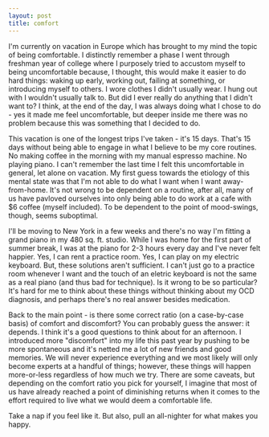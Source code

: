 ```yaml
---
layout: post
title: comfort
---
```


I'm currently on vacation in Europe which has brought to my mind the topic of being comfortable. I distinctly remember a phase I went through freshman year of college where I purposely tried to accustom myself to being uncomfortable because, I thought, this would make it easier to do hard things: waking up early, working out, failing at something, or introducing myself to others. I wore clothes I didn't usually wear. I hung out with I wouldn't usually talk to. But did I ever really do anything that I didn't want to? I think, at the end of the day, I was always doing what I chose to do - yes it made me feel uncomfortable, but deeper inside me there was no problem because this was something that I decided to do. 

This vacation is one of the longest trips I've taken - it's 15 days. That's 15 days without being able to engage in what I believe to be my core routines. No making coffee in the morning with my manual espresso machine. No playing piano. I can't remember the last time I felt this uncomfortable in general, let alone on vacation. My first guess towards the etiology of this mental state was that I'm not able to do what I want when I want away-from-home. It's not wrong to be dependent on a routine, after all, many of us have pavloved ourselves into only being able to do work at a cafe with $6 coffee (myself included). To be dependent to the point of mood-swings, though, seems suboptimal.

I'll be moving to New York in a few weeks and there's no way I'm fitting a grand piano in my 480 sq. ft. studio. While I was home for the first part of summer break, I was at the piano for 2-3 hours every day and I've never felt happier. Yes, I can rent a practice room. Yes, I can play on my electric keyboard. But, these solutions aren't sufficient. I can't just go to a practice room whenever I want and the touch of an eletric keyboard is not the same as a real piano (and thus bad for technique). Is it wrong to be so particular? It's hard for me to think about these things without thinking about my OCD diagnosis, and perhaps there's no real answer besides medication. 

Back to the main point - is there some correct ratio (on a case-by-case basis) of comfort and discomfort? You can probably guess the answer: it depends. I think it's a good questions to think about for an afternoon. I introduced more "discomfort" into my life this past year by pushing to be more spontaneous and it's netted me a lot of new friends and good memories. We will never experience everything and we most likely will only become experts at a handful of things; however, these things will happen more-or-less regardless of how much we try. There are some caveats, but depending on the comfort ratio you pick for yourself, I imagine that most of us have already reached a point of diminishing returns when it comes to the effort required to live what we would deem a comfortable life. 

Take a nap if you feel like it. But also, pull an all-nighter for what makes you happy. 